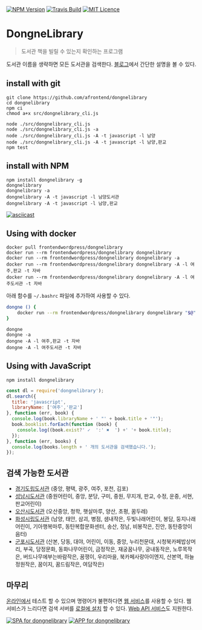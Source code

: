 [![NPM Version][npm-image]][npm-url]
[![Travis Build][travis-build-image]][travis-build-url]
[![MIT Licence](https://badges.frapsoft.com/os/mit/mit.svg?v=103)](https://opensource.org/licenses/mit-license.php)

# DongneLibrary

> 도서관 책을 빌릴 수 있는지 확인하는 프로그램


도서관 이름을 생략하면 모든 도서관을 검색한다.
[블로그](https://agvim.wordpress.com/2017/01/20/check-if-a-library-book-was-rented/)에서 간단한 설명을 볼 수 있다.

## install with git

    git clone https://github.com/afrontend/dongnelibrary
    cd dongnelibrary
    npm ci
    chmod a+x src/dongnelibrary_cli.js

    node ./src/dongnelibrary_cli.js
    node ./src/dongnelibrary_cli.js -a
    node ./src/dongnelibrary_cli.js -A -t javascript -l 남양
    node ./src/dongnelibrary_cli.js -A -t javascript -l 남양,판교
    npm test

## install with NPM

    npm install dongnelibrary -g
    dongnelibrary
    dongnelibrary -a
    dongnelibrary -A -t javascript -l 남양도서관
    dongnelibrary -A -t javascript -l 남양,판교

[![asciicast](https://asciinema.org/a/359304.svg)](https://asciinema.org/a/359304)

## Using with docker

    docker pull frontendwordpress/dongnelibrary
    docker run --rm frontendwordpress/dongnelibrary dongnelibrary
    docker run --rm frontendwordpress/dongnelibrary dongnelibrary -a
    docker run --rm frontendwordpress/dongnelibrary dongnelibrary -A -l 여주,판교 -t 자바
    docker run --rm frontendwordpress/dongnelibrary dongnelibrary -A -l 여주도서관 -t 자바

아래 함수를 `~/.bashrc` 파일에 추가하여 사용할 수 있다.

```bash
dongne () {
    docker run --rm frontendwordpress/dongnelibrary dongnelibrary "$@"
}
```

    dongne
    dongne -a
    dongne -A -l 여주,판교 -t 자바
    dongne -A -l 여주도서관 -t 자바

## Using with JavaScript

    npm install dongnelibrary

```javascript
const dl = require('dongnelibrary');
dl.search({
  title: 'javascript',
  libraryName: ['여주','판교']
}, function (err, book) {
  console.log(book.libraryName + ' "' + book.title + '"');
  book.booklist.forEach(function (book) {
    console.log((book.exist?' ✓  ':' ✖  ') +' '+ book.title);
  });
}, function (err, books) {
  console.log(books.length + ' 개의 도서관을 검색했습니다.');
});
```

## 검색 가능한 도서관

* [경기도립도서관][gg-url] (중앙, 평택, 광주, 여주, 포천, 김포)
* [성남시도서관][snlib-url] (중원어린이, 중앙, 분당, 구미, 중원, 무지개, 판교, 수정, 운중, 서현, 판교어린이)
* [오산시도서관][osan-url] (오산중앙, 청학, 햇살마루, 양산, 초평, 꿈두레)
* [화성시립도서관][hscity-url] (남양, 태안, 삼괴, 병점, 샘내작은, 두빛나래어린이, 봉담, 둥지나래어린이, 기아행복마루, 동탄복합문화센터, 송산, 정남, 비봉작은, 진안, 동탄중앙이음터)
* [군포시도서관][gunpo-url] (산본, 당동, 대야, 어린이, 이동, 중앙, 누리천문대, 시청북카페밥상머리, 부곡, 당정문화, 동화나무어린이, 금정작은, 재궁꿈나무, 궁내동작은, 노루목작은, 버드나무에부는바람작은, 꿈쟁이, 우리마을, 북카페사랑아이엔지, 산본역, 하늘정원작은, 꿈이지, 꿈드림작은, 여담작은)

## 마무리

[온라인에서][sample-url] 테스트 할 수 있으며 명령어가 불편하다면 [웹 서비스][web-ui-url]를 사용할 수 있다.
웹 서비스가 느리다면 검색 서버를 [로컬에 설치][dongnelibraryspa] 할 수 있다.
[Web API 서비스][web-api]도 지원한다.

[![SPA for dongnelibrary](https://agvim.files.wordpress.com/2017/07/dongne23.png?w=128)](https://dongne.herokuapp.com/)
[![APP for dongnelibrary](https://agvim.files.wordpress.com/2019/06/dlserver.png?w=128)](https://dlserver.herokuapp.com/app/)

[dongnelibraryspa]: https://github.com/afrontend/dongnelibraryspa "AngularJS, Foundation을 사용한 Web UI"
[hscity-url]: https://hscitylib.or.kr
[npm-image]: https://img.shields.io/npm/v/dongnelibrary.svg
[npm-url]: https://npmjs.org/package/dongnelibrary
[travis-build-image]: https://travis-ci.org/afrontend/dongnelibrary.svg?branch=master
[travis-build-url]: https://travis-ci.org/afrontend/dongnelibrary
[web-ui-url]: https://dongne.herokuapp.com "무료 서버라서 10초 정도 느리게 로딩될 수 있어요"
[web-api]: https://github.com/afrontend/dlserver "같은 기능을 지원하는 Web API"

[gg-url]: http://www.gglib.or.kr
[gunpo-url]: http://www.gunpolib.go.kr
[osan-url]: http://www.osanlibrary.go.kr
[sample-url]: https://npm.runkit.com/dongnelibrary
[snlib-url]: http://www.snlib.net
[suwon-url]: http://www.suwonlib.go.kr
